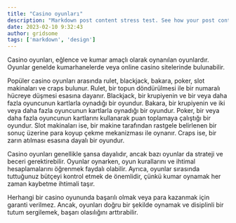 ```yaml
---
title: "Casino oyunları"
description: "Markdown post content stress test. See how your post content is being styled with Tailwind CSS."
date: 2023-02-10 9:32:43
author: gridsome
tags: ['markdown', 'design']
---
```

Casino oyunları, eğlence ve kumar amaçlı olarak oynanılan oyunlardır. Oyunlar genelde kumarhanelerde veya online casino sitelerinde bulunabilir.

Popüler casino oyunları arasında rulet, blackjack, bakara, poker, slot makinaları ve craps bulunur. Rulet, bir topun döndürülmesi ile bir numaralı hücreye düşmesi esasına dayanır. Blackjack, bir krupiyenin ve bir veya daha fazla oyuncunun kartlarla oynadığı bir oyundur. Bakara, bir krupiyenin ve iki veya daha fazla oyuncunun kartlarla oynadığı bir oyundur. Poker, bir veya daha fazla oyuncunun kartlarını kullanarak puan toplamaya çalıştığı bir oyundur. Slot makinaları ise, bir makine tarafından rastgele belirlenen bir sonuç üzerine para koyup çekme mekanizması ile oynanır. Craps ise, bir zarın atılması esasına dayalı bir oyundur.

Casino oyunları genellikle şansa dayalıdır, ancak bazı oyunlar da strateji ve beceri gerektirebilir. Oyunlar oynarken, oyun kurallarını ve ihtimal hesaplamalarını öğrenmek faydalı olabilir. Ayrıca, oyunlar sırasında tuttuğunuz bütçeyi kontrol etmek de önemlidir, çünkü kumar oynamak her zaman kaybetme ihtimali taşır.

Herhangi bir casino oyununda başarılı olmak veya para kazanmak için garanti verilmez. Ancak, oyunları doğru bir şekilde oynamak ve disiplinli bir tutum sergilemek, başarı olasılığını arttırabilir.



